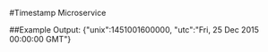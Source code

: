 #Timestamp Microservice

##Example Output:
{"unix":1451001600000, "utc":"Fri, 25 Dec 2015 00:00:00 GMT"}
